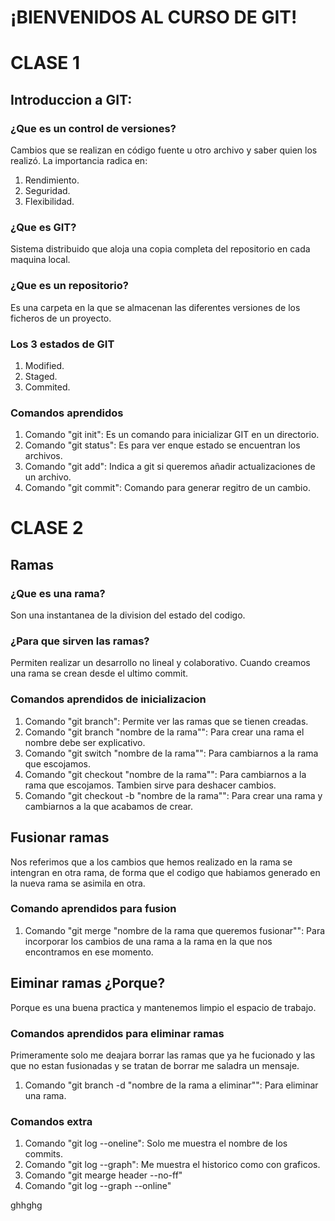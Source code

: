 # ¡BIENVENIDOS AL CURSO DE GIT!
# CLASE 1
## Introduccion a GIT:
### ¿Que es un control de versiones?
Cambios que se realizan en código fuente u otro archivo y saber quien los realizó.
La importancia radica en:
1. Rendimiento.
2. Seguridad.
3. Flexibilidad.
### ¿Que es GIT?
Sistema distribuido que aloja una copia completa del repositorio en cada maquina local.
### ¿Que es un repositorio?
Es una carpeta en la que se almacenan las diferentes versiones de los ficheros de un proyecto.
### Los 3 estados de GIT
1. Modified.
2. Staged.
3. Commited.
### Comandos aprendidos
1. Comando "git init": Es un comando para inicializar GIT en un directorio.
2. Comando "git status": Es para ver enque estado se encuentran los archivos.
3. Comando "git add":  Indica a git si queremos añadir actualizaciones de un archivo.
4. Comando "git commit": Comando para generar regitro de un cambio.

# CLASE 2
## Ramas
### ¿Que es una rama?
Son una instantanea de la division del estado del codigo.
### ¿Para que sirven las ramas?
Permiten realizar un desarrollo no lineal y colaborativo. Cuando creamos una rama se crean desde el ultimo commit.
### Comandos aprendidos de inicializacion
1. Comando "git branch": Permite ver las ramas que se tienen creadas.
2. Comando "git branch "nombre de la rama"": Para crear una rama el nombre debe ser explicativo.
3. Comando "git switch "nombre de la rama"": Para cambiarnos a la rama que escojamos.
4. Comando "git checkout "nombre de la rama"": Para cambiarnos a la rama que escojamos. Tambien sirve para deshacer cambios.
5. Comando "git checkout -b "nombre de la rama"": Para crear una rama y cambiarnos a la que acabamos de crear.
## Fusionar ramas
Nos referimos que a los cambios que hemos realizado en la rama se intengran en otra rama, de forma que el codigo que habiamos generado en la nueva rama se asimila en otra.
### Comando aprendidos para fusion
1. Comando "git merge "nombre de la rama que queremos fusionar"": Para incorporar los cambios de una rama a la rama en la que nos encontramos en ese momento.
## Eiminar ramas ¿Porque?
Porque es una buena practica y mantenemos limpio el espacio de trabajo.
### Comandos aprendidos para eliminar ramas
Primeramente solo me deajara borrar las ramas que ya he fucionado y las que no estan fusionadas y se tratan de borrar me saladra un mensaje.
1. Comando "git branch -d "nombre de la rama a eliminar"": Para eliminar una rama.
### Comandos extra
1. Comando "git log --oneline": Solo me muestra el nombre de los commits.
2. Comando "git log --graph": Me muestra el historico como con graficos.
3. Comando "git mearge header --no-ff"
4. Comando "git log --graph --online"

ghhghg